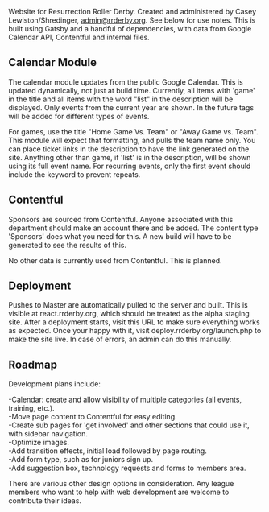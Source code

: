 Website for Resurrection Roller Derby. Created and administered by Casey Lewiston/Shredinger, admin@rrderby.org. See below for use notes. This is built using Gatsby and a handful of dependencies, with data from Google Calendar API, Contentful and internal files.

<h2>Calendar Module</h2>

The calendar module updates from the public Google Calendar. This is updated dynamically, not just at build time. Currently, all items with 'game' in the title and all items with the word "list" in the description will be displayed. Only events from the current year are shown. In the future tags will be added for different types of events.

For games, use the title "Home Game Vs. Team" or "Away Game vs. Team". This module will expect that formatting, and pulls the team name only. You can place ticket links in the description to have the link generated on the site. Anything other than game, if 'list' is in the description, will be shown using its full event name. For recurring events, only the first event should include the keyword to prevent repeats.

<h2>Contentful</h2>

Sponsors are sourced from Contentful. Anyone associated with this department should make an account there and be added. The content type 'Sponsors' does what you need for this. A new build will have to be generated to see the results of this.

No other data is currently used from Contentful. This is planned.

<h2>Deployment</h2>

Pushes to Master are automatically pulled to the server and built. This is visible at react.rrderby.org, which should be treated as the alpha staging site. After a deployment starts, visit this URL to make sure everything works as expected. Once your happy with it, visit deploy.rrderby.org/launch.php to make the site live. In case of errors, an admin can do this manually.

<h2>Roadmap</h2>

Development plans include:

-Calendar: create and allow visibility of multiple categories (all events, training, etc.).<br>
-Move page content to Contentful for easy editing.<br>
-Create sub pages for 'get involved' and other sections that could use it, with sidebar navigation.<br>
-Optimize images.<br>
-Add transition effects, initial load followed by page routing.<br>
-Add form type, such as for juniors sign up.<br>
-Add suggestion box, technology requests and forms to members area.<br>

There are various other design options in consideration. Any league members who want to help with web development are welcome to contribute their ideas.
